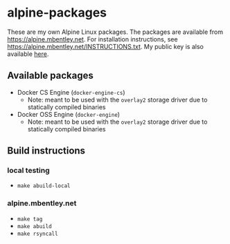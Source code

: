 alpine-packages
===============

These are my own Alpine Linux packages.  The packages are available from https://alpine.mbentley.net.  For installation instructions, see https://alpine.mbentley.net/INSTRUCTIONS.txt.  My public key is also available [here](mbentley@mbentley.net-5865c989.rsa.pub).

## Available packages
  * Docker CS Engine (`docker-engine-cs`)
    * Note: meant to be used with the `overlay2` storage driver due to statically compiled binaries
  * Docker OSS Engine (`docker-engine`)
    * Note: meant to be used with the `overlay2` storage driver due to statically compiled binaries

## Build instructions

### local testing
  * `make abuild-local`

### alpine.mbentley.net
  * `make tag`
  * `make abuild`
  * `make rsyncall`
